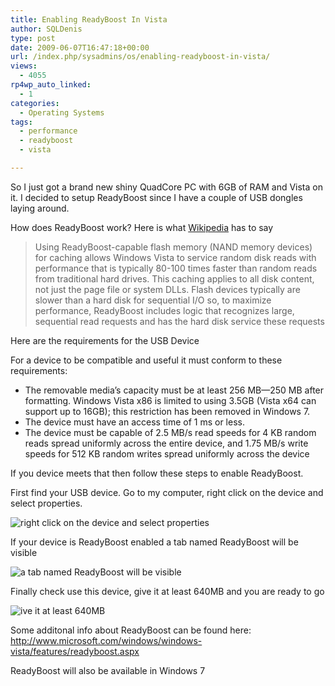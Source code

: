 ```yaml
---
title: Enabling ReadyBoost In Vista
author: SQLDenis
type: post
date: 2009-06-07T16:47:18+00:00
url: /index.php/sysadmins/os/enabling-readyboost-in-vista/
views:
  - 4055
rp4wp_auto_linked:
  - 1
categories:
  - Operating Systems
tags:
  - performance
  - readyboost
  - vista

---
```

So I just got a brand new shiny QuadCore PC with 6GB of RAM and Vista on it. I decided to setup ReadyBoost since I have a couple of USB dongles laying around. 

How does ReadyBoost work? Here is what [Wikipedia][1] has to say

> Using ReadyBoost-capable flash memory (NAND memory devices) for caching allows Windows Vista to service random disk reads with performance that is typically 80-100 times faster than random reads from traditional hard drives. This caching applies to all disk content, not just the page file or system DLLs. Flash devices typically are slower than a hard disk for sequential I/O so, to maximize performance, ReadyBoost includes logic that recognizes large, sequential read requests and has the hard disk service these requests

Here are the requirements for the USB Device

For a device to be compatible and useful it must conform to these requirements:

  * The removable media&#8217;s capacity must be at least 256 MB—250 MB after formatting. Windows Vista x86 is limited to using 3.5GB (Vista x64 can support up to 16GB); this restriction has been removed in Windows 7.
  * The device must have an access time of 1 ms or less.
  * The device must be capable of 2.5 MB/s read speeds for 4 KB random reads spread uniformly across the entire device, and 1.75 MB/s write speeds for 512 KB random writes spread uniformly across the device

If you device meets that then follow these steps to enable ReadyBoost.

First find your USB device. Go to my computer, right click on the device and select properties.

![right click on the device and select properties][2]

If your device is ReadyBoost enabled a tab named ReadyBoost will be visible

![a tab named ReadyBoost will be visible][3]

Finally check use this device, give it at least 640MB and you are ready to go

![ive it at least 640MB][4]

Some additonal info about ReadyBoost can be found here: http://www.microsoft.com/windows/windows-vista/features/readyboost.aspx

ReadyBoost will also be available in Windows 7

 [1]: http://en.wikipedia.org/wiki/Readyboost
 [2]: http://imgur.com/yGaRb.png
 [3]: http://imgur.com/4dPgq.png
 [4]: http://imgur.com/GEW84.png